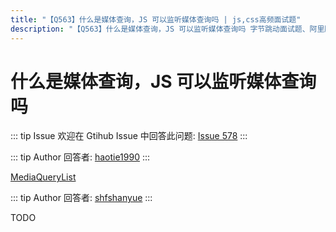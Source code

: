 ```yaml
---
title: "【Q563】什么是媒体查询，JS 可以监听媒体查询吗 | js,css高频面试题"
description: "【Q563】什么是媒体查询，JS 可以监听媒体查询吗 字节跳动面试题、阿里腾讯面试题、美团小米面试题。"
---
```


# 什么是媒体查询，JS 可以监听媒体查询吗

::: tip Issue
欢迎在 Gtihub Issue 中回答此问题: [Issue 578](https://github.com/shfshanyue/Daily-Question/issues/578)
:::

::: tip Author
回答者: [haotie1990](https://github.com/haotie1990)
:::

[MediaQueryList](https://developer.mozilla.org/zh-CN/docs/Web/API/MediaQueryList)

::: tip Author
回答者: [shfshanyue](https://github.com/shfshanyue)
:::

TODO
